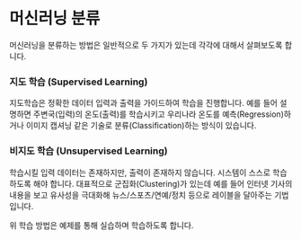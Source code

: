 # 머신러닝 분류
머신러닝을 분류하는 방법은 일반적으로 두 가지가 있는데 각각에 대해서 살펴보도록 합니다.

### 지도 학습 (Supervised Learning)
지도학습은 정확한 데이터 입력과 출력을 가이드하여 학습을 진행합니다. 예를 들어 설명하면 주변국(입력)의 온도(출력)를 학습시키고 우리나라 온도를 예측(Regression)하거나 이미지 캡셔닝 같은 기술로 분류(Classification)하는 방식이 있습니다.

### 비지도 학습 (Unsupervised Learning)
학습시킬 입력 데이터는 존재하지만, 출력이 존재하지 않습니다. 시스템이 스스로 학습하도록 해야 합니다. 대표적으로 군집화(Clustering)가 있는데 예를 들어 인터넷 기사의 내용을 보고 유사성을 극대화해 뉴스/스포츠/연예/정치 등으로 레이블을 달아주는 기법입니다.

위 학습 방법은 예제를 통해 실습하며 학습하도록 합니다. 
